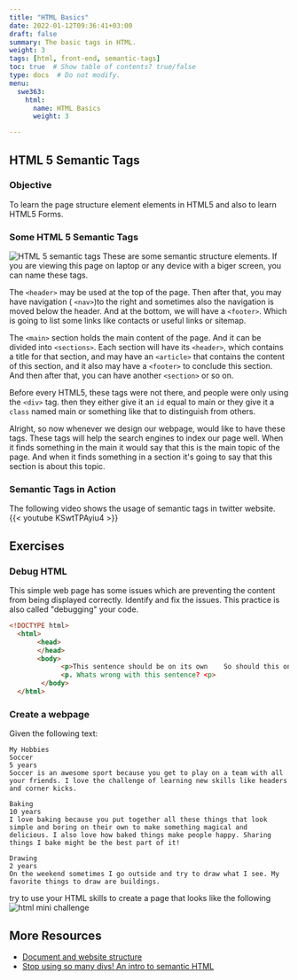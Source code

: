 ```yaml
---
title: "HTML Basics"
date: 2022-01-12T09:36:41+03:00
draft: false
summary: The basic tags in HTML.
weight: 3
tags: [html, front-end, semantic-tags]
toc: true  # Show table of contents? true/false
type: docs  # Do not modify.
menu:
  swe363:
    html:
      name: HTML Basics 
      weight: 3

---
```


## HTML 5 Semantic Tags
### Objective
 To learn the page structure  element elements in HTML5 and also to learn HTML5 Forms. 
### Some HTML 5 Semantic Tags

![HTML 5 semantic tags](https://www.codeproject.com/KB/HTML/semanticHtml5PageLayout/html5pagelayout.png)
These are some semantic structure elements. If you are viewing this page on laptop or any device with a biger screen, you can name these tags. 



 The `<header>` may be used at the top of the page. Then after that, you may have navigation ( `<nav>`)to the right and sometimes also the navigation is moved below the header. And at the bottom, we will have a `<footer>`. Which is going to list some links like contacts or useful links or sitemap. 
 
The `<main>` section holds the main content of the page. And it can be divided into `<sections>`. Each section will have its `<header>`, which contains a title for that section, and may have an `<article>` that contains the content of this section, and it also may have a `<footer>` to conclude this section. And then after that, you can have another `<section>` or so on. 

Before every HTML5, these tags were not there, and people were only using the `<div>` tag. then they either give it an `id` equal to main or they give it a `class` named main or something like that to distinguish from others. 

Alright, so now whenever we design our webpage, would like to have these tags. These tags will help the search engines to index our page well. When it finds something in the main it would say that this is the main topic of the page. And when it finds something in a section it's going to say that this section is about this topic.

### Semantic Tags in Action
The following video shows the usage of semantic tags in twitter website.
{{< youtube KSwtTPAyiu4 >}}

## Exercises
### Debug HTML
This simple web page has some issues which are preventing the content from being displayed correctly. Identify and fix the issues. This practice is also called "debugging" your code.
```html
<!DOCTYPE html>
  <html>
       <head>
       </head>
       <body>
             <p>This sentence should be on its own    So should this one.</p>
             <p. Whats wrong with this sentence? <p>   
        </body>  
  </html>
```
### Create a webpage
Given the following text:
```
My Hobbies
Soccer
5 years
Soccer is an awesome sport because you get to play on a team with all your friends. I love the challenge of learning new skills like headers and corner kicks.

Baking
10 years
I love baking because you put together all these things that look simple and boring on their own to make something magical and delicious. I also love how baked things make people happy. Sharing things I bake might be the best part of it!

Drawing
2 years
On the weekend sometimes I go outside and try to draw what I see. My favorite things to draw are buildings.
```


try to use your HTML skills to create a page that looks like the following
![html mini challenge](../html-mini-challenge01.png)

## More Resources
 - [ Document and website structure](https://developer.mozilla.org/en-US/docs/Learn/HTML/Introduction_to_HTML/Document_and_website_structure)
 - [ Stop using so many divs! An intro to semantic HTML](https://dev.to/kenbellows/stop-using-so-many-divs-an-intro-to-semantic-html-3i9i)
